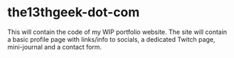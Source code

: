 # the13thgeek-dot-com

This will contain the code of my WIP portfolio website.
The site will contain a basic profile page with links/info to socials, a dedicated Twitch page, mini-journal and a contact form.
